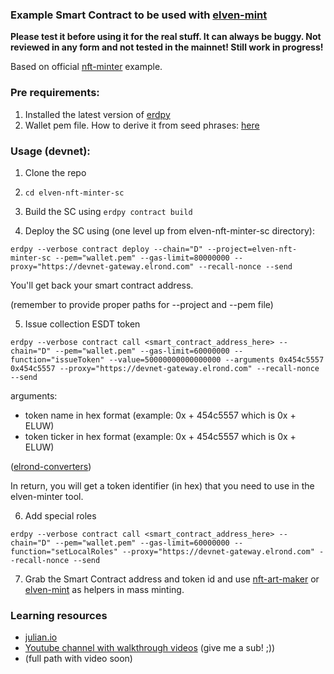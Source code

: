 ### Example Smart Contract to be used with [elven-mint](https://github.com/juliancwirko/elven-mint)

**Please test it before using it for the real stuff. It can always be buggy. Not reviewed in any form and not tested in the mainnet! Still work in progress!**

Based on official [nft-minter](https://github.com/ElrondNetwork/elrond-wasm-rs/tree/master/contracts/examples/nft-minter) example.

### Pre requirements:

1. Installed the latest version of [erdpy](https://docs.elrond.com/sdk-and-tools/erdpy/installing-erdpy/)
2. Wallet pem file. How to derive it from seed phrases: [here](https://docs.elrond.com/sdk-and-tools/erdpy/deriving-the-wallet-pem-file/)

### Usage (devnet):

1. Clone the repo

2. `cd elven-nft-minter-sc`

3. Build the SC using `erdpy contract build`

4. Deploy the SC using (one level up from elven-nft-minter-sc directory):

```
erdpy --verbose contract deploy --chain="D" --project=elven-nft-minter-sc --pem="wallet.pem" --gas-limit=80000000 --proxy="https://devnet-gateway.elrond.com" --recall-nonce --send
```

You'll get back your smart contract address.

(remember to provide proper paths for --project and --pem file)

5. Issue collection ESDT token

```
erdpy --verbose contract call <smart_contract_address_here> --chain="D" --pem="wallet.pem" --gas-limit=60000000 --function="issueToken" --value=50000000000000000 --arguments 0x454c5557 0x454c5557 --proxy="https://devnet-gateway.elrond.com" --recall-nonce --send

```

arguments:
- token name in hex format (example: 0x + 454c5557 which is 0x + ELUW)
- token ticker in hex format (example: 0x + 454c5557 which is 0x + ELUW)

([elrond-converters](http://207.244.241.38/elrond-converters/))

In return, you will get a token identifier (in hex) that you need to use in the elven-minter tool.

6. Add special roles

```
erdpy --verbose contract call <smart_contract_address_here> --chain="D" --pem="wallet.pem" --gas-limit=60000000 --function="setLocalRoles" --proxy="https://devnet-gateway.elrond.com" --recall-nonce --send
```

7. Grab the Smart Contract address and token id and use [nft-art-maker](https://github.com/juliancwirko/nft-art-maker) or [elven-mint](https://github.com/juliancwirko/elven-mint) as helpers in mass minting.

### Learning resources

- [julian.io](https://www.julian.io/)
- [Youtube channel with walkthrough videos](https://www.youtube.com/channel/UCaj-mgcY9CWbLdZsC5Gt00g) (give me a sub! ;))
- (full path with video soon)
